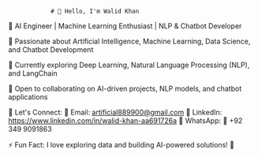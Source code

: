                 # 👋 Hello, I'm Walid Khan
🎯 AI Engineer | Machine Learning Enthusiast | NLP & Chatbot Developer

🚀 Passionate about Artificial Intelligence, Machine Learning, Data Science, and Chatbot Development

📖 Currently exploring Deep Learning, Natural Language Processing (NLP), and LangChain

🤝 Open to collaborating on AI-driven projects, NLP models, and chatbot applications

📩 Let's Connect:
💌 Email: artificial889900@gmail.com
🔗 LinkedIn: https://www.linkedin.com/in/walid-khan-aa691726a
📱 WhatsApp: 📲 +92 349 9091863
  
⚡ Fun Fact: I love exploring data and building AI-powered solutions! 🚀

